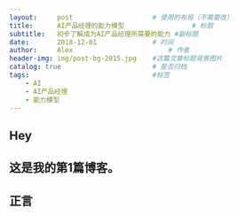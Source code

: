```yaml
---
layout:     post   				    # 使用的布局（不需要改）
title:      AI产品经理的能力模型 				# 标题 
subtitle:   初步了解成为AI产品经理所需要的能力 #副标题
date:       2018-12-01 				# 时间
author:     Alex 						# 作者
header-img: img/post-bg-2015.jpg 	#这篇文章标题背景图片
catalog: true 						# 是否归档
tags:								#标签
    - AI
    - AI产品经理
    - 能力模型
---
```


## Hey
这是我的第1篇博客。
----------------------------------
## 正言
